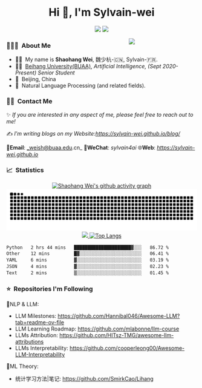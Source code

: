 <h1 align="center">Hi 👋, I'm Sylvain-wei
</h1>



<p align="center">
   <a title="Hits" target="_blank" href="https://github.com/sylvain-wei/sylvain-wei"><img src="https://hits.b3log.org/sylvain-wei/sylvain-wei.svg" ></a>
   <a title="github" target="_blank" href="https://github.com/sylvain-wei"><img src="https://img.shields.io/badge/dynamic/json?label=GitHub&suffix=%20followers&query=%24.data.totalSubs&url=https%3A%2F%2Fapi.spencerwoo.com%2Fsubstats%2F%3Fsource%3Dgithub%26queryKey%3Dsylvain-wei&labelColor=282c34&color=353940&logo=github&longCache=true" ></a>
<!--    <a title="weibo" target="_blank" href="https://weibo.com/2715468243/profile"><img src="https://img.shields.io/badge/dynamic/json?labelColor=e71f19&color=353940&label=Weibo&suffix=%20followers&query=%24.data.totalSubs&url=https%3A%2F%2Fapi.spencerwoo.com%2Fsubstats%2F%3Fsource%3Dweibo%26queryKey%3D2715468243&logo=sina-weibo&longCache=true" ></a> -->
</p>

<!-- <p align="center"><img src="https://readme-typing-svg.herokuapp.com?color=28696B&size=21&center=true&lines=Ars+longa,+vita+brevis.;艺术%E5%8D%83%E7%A7%8B%EF%BC%8C%E4%BA%BA%E7%94%9F%E6%9C%9D%E9%9C%B2" alt="typing-svg"></p> -->

<img align="right" width="180" src="https://camo.githubusercontent.com/5124bc64baa72108c343f25e8d9dd1680c99d2b9559b5b313c43761dd48ca743/68747470733a2f2f63646e2e6a7364656c6976722e6e65742f67682f73756e3032323553554e2f73756e3032323553554e2f6173736574732f696d616765732f617374726f6e6175742e706e67">
<h3> 👨🏻‍💻 &nbsp;About Me </h3>

- 🙋‍♂️ &nbsp;My name is **Shaohang Wei**, 魏少杭-🇨🇳, Sylvain-🇫🇷.
- 👨‍🎓 &nbsp;[Beihang University(BUAA)](https://buaa.edu.cn), _Artificial Intelligence, (Sept 2020-Present) Senior Student_ 
- 🌆 &nbsp;Beijing, China
- 🔎 &nbsp;Natural Language Processing (and related fields).

<h3> 🤝🏻 &nbsp;Contact Me </h3>

✨ _If you are interested in any aspect of me, please feel free to reach out to me!_

✍️ _I'm writing blogs on my Website:https://sylvain-wei.github.io/blog/_

📧**Email**: _weish@buaa.edu.cn_ 💬**WeChat**: _sylvain4ai_ 🌐**Web**: _https://sylvain-wei.github.io_


<h3> 📈 &nbsp;Statistics </h3>
<!-- ## 📈Statistics -->

<div style="text-align: center;">
  <a href="https://github.com/ashutosh00710/github-readme-activity-graph">
    <img src="https://github-readme-activity-graph.vercel.app/graph?username=sylvain-wei&theme=material&area=true" alt="Shaohang Wei's github activity graph">
  </a>
</div>

<div align="center">
   <img src="https://raw.githubusercontent.com/sylvain-wei/sylvain-wei/output/github-contribution-grid-snake.svg" >
</div>

<div align="center">
   <a href="https://github-readme-stats-git-masterrstaa-rickstaa.vercel.app/api?username=sylvain-wei&show_icons=true&include_all_commits=true">
     <img height=180 src="https://github-readme-stats-git-masterrstaa-rickstaa.vercel.app/api?username=sylvain-wei&show_icons=true&include_all_commits=true" />
   </a>
   <a href="https://github.com/anuraghazra/github-readme-stats">
     <img height=180 src="https://github-readme-stats.vercel.app/api/top-langs/?username=sylvain-wei&layout=compact" alt="Top Langs">
   </a>
</div>



<!-- <a href="https://github-readme-streak-stats.herokuapp.com/?user=sylvain-wei" align="right"><img height=200 align="center" src="https://github-readme-streak-stats.herokuapp.com/?user=sylvain-wei" /> -->


<!--START_SECTION:waka-->

```txt
Python   2 hrs 44 mins   █████████████████████▓░░░   86.72 %
Other    12 mins         █▓░░░░░░░░░░░░░░░░░░░░░░░   06.41 %
YAML     6 mins          ▓░░░░░░░░░░░░░░░░░░░░░░░░   03.19 %
JSON     4 mins          ▓░░░░░░░░░░░░░░░░░░░░░░░░   02.23 %
Text     2 mins          ▒░░░░░░░░░░░░░░░░░░░░░░░░   01.45 %
```

<!--END_SECTION:waka-->

<h3> ⭐ &nbsp;Repositories I'm Following </h3>

📑NLP & LLM:
- LLM Milestones: https://github.com/Hannibal046/Awesome-LLM?tab=readme-ov-file
- LLM Learning Roadmap: https://github.com/mlabonne/llm-course
- LLMs Attribution: https://github.com/HITsz-TMG/awesome-llm-attributions
- LLMs Interpretability: https://github.com/cooperleong00/Awesome-LLM-Interpretability

📑ML Theory:
- 统计学习方法|笔记: https://github.com/SmirkCao/Lihang

<!-- <a href="https://github.com/anuraghazra/github-readme-stats"><img height=200 align="center" src="https://github-readme-stats.vercel.app/api/wakatime?username=sylvain_wei" alt="Shaohang Wei's WakaTime stats"></a> -->
<!--[![Top Langs](https://github-readme-stats.vercel.app/api/top-langs/?username=sylvain-wei&layout=donut)](https://github.com/anuraghazra/github-readme-stats)-->


<!--[![Shaohang Wei's WakaTime stats](https://github-readme-stats.vercel.app/api/wakatime?username=sylvain_wei)](https://github.com/anuraghazra/github-readme-stats)-->





<!--
**sylvain-wei/sylvain-wei** is a ✨ _special_ ✨ repository because its `README.md` (this file) appears on your GitHub profile.

Here are some ideas to get you started:

- 🔭 I’m currently working on ...
- 🌱 I’m currently learning ...
- 👯 I’m looking to collaborate on ...
- 🤔 I’m looking for help with ...
- 💬 Ask me about ...
- 📫 How to reach me: ...
- 😄 Pronouns: ...
- ⚡ Fun fact: ...
-->
